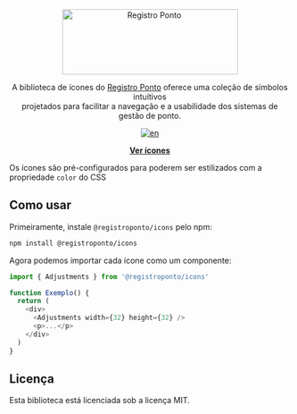 <div align="center">
  <a href="https://registroponto.com.br/" target="_blank">
    <img alt="Registro Ponto" width="315" height="117" style="max-width: 100%" src="https://github.com/Registro-Ponto/rp-icons/assets/98567681/05358956-78db-4f61-905a-c60ff276dc8f">
  </a>
</div>

<p align="center">
  A biblioteca de ícones do <a href="https://registroponto.com.br/" target="_blank">Registro Ponto</a> oferece uma coleção de símbolos intuitivos<br/> projetados para facilitar a navegação e a usabilidade dos sistemas de gestão de ponto.
<p>

<div align="center">
  
  [![en](https://img.shields.io/badge/lang-en-red.svg)](https://github.com/Registro-Ponto/registro-ponto-libs/blob/main/rp-icons/README.md)

</div>

<p align="center">
  <a href=""><strong>Ver ícones</strong></a>
</p>

Os ícones são pré-configurados para poderem ser estilizados com a propriedade `color` do CSS

## Como usar

Primeiramente, instale `@registroponto/icons` pelo npm:

```sh
npm install @registroponto/icons
```

Agora podemos importar cada ícone como um componente:

```js
import { Adjustments } from '@registroponto/icons'

function Exemplo() {
  return (
    <div>
      <Adjustments width={32} height={32} />
      <p>...</p>
    </div>
  )
}
```

## Licença

Esta biblioteca está licenciada sob a licença MIT.
